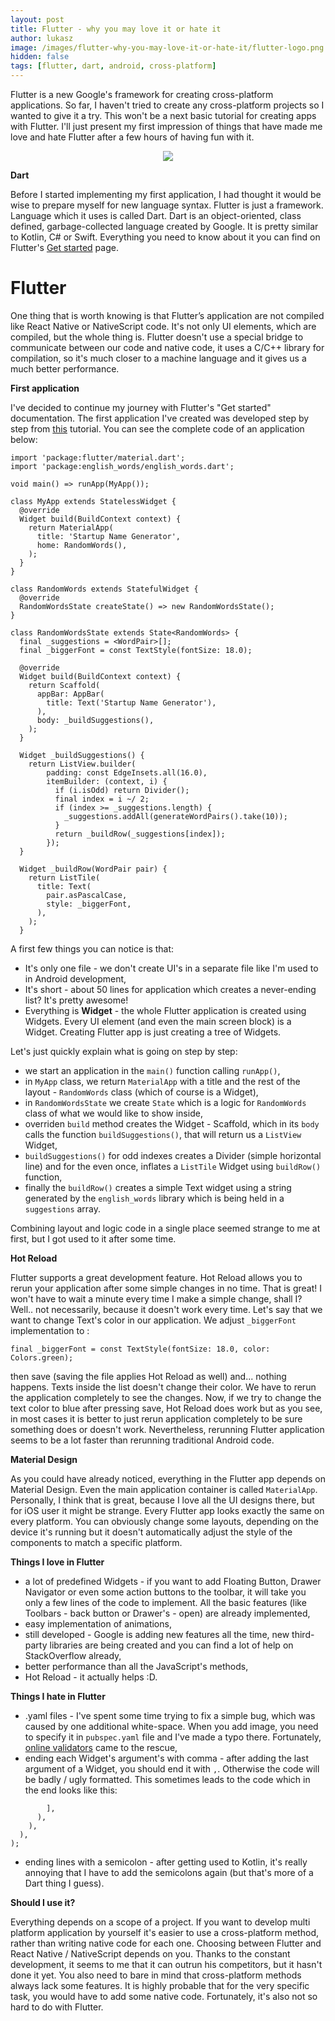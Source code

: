 ```yaml
---
layout: post
title: Flutter - why you may love it or hate it
author: lukasz
image: /images/flutter-why-you-may-love-it-or-hate-it/flutter-logo.png
hidden: false
tags: [flutter, dart, android, cross-platform]
---
```


Flutter is a new Google's framework for creating cross-platform applications. So far, I haven't tried to create any cross-platform projects so I wanted to give it a try. This won't be a next
basic tutorial for creating apps with Flutter. I'll just present my first impression of things that have made me love and hate
Flutter after a few hours of having fun with it.
  
<p align="center">
  <img src="/images/flutter-why-you-may-love-it-or-hate-it/flutter-logo.png">
</p>

**Dart**

Before I started implementing my first application, I had thought it would be wise to prepare myself for new language syntax. 
Flutter is just a framework. Language which it uses is called Dart. Dart is an object-oriented, class defined, garbage-collected language created by Google. It is pretty similar to Kotlin, C# or Swift. Everything you need to know about it
you can find on Flutter's [Get started](https://www.dartlang.org/guides/language) page.

# Flutter #

One thing that is worth knowing is that Flutter’s application are not compiled like React Native or NativeScript code. It's not only UI elements, which are compiled, but the whole thing is. Flutter doesn't use a special bridge to communicate between
our code and native code, it uses a C/C++ library for compilation, so it's much closer to a machine language and it gives 
us a much better performance.

**First application**

I've decided to continue my journey with Flutter's "Get started" documentation. The first application I've created was
developed step by step from [this](https://flutter.io/docs/get-started/codelab) tutorial.
You can see the complete code of an application below:

```
import 'package:flutter/material.dart';
import 'package:english_words/english_words.dart';

void main() => runApp(MyApp());

class MyApp extends StatelessWidget {
  @override
  Widget build(BuildContext context) {
    return MaterialApp(
      title: 'Startup Name Generator',
      home: RandomWords(),
    );
  }
}

class RandomWords extends StatefulWidget {
  @override
  RandomWordsState createState() => new RandomWordsState();
}

class RandomWordsState extends State<RandomWords> {
  final _suggestions = <WordPair>[];
  final _biggerFont = const TextStyle(fontSize: 18.0);

  @override
  Widget build(BuildContext context) {
    return Scaffold(
      appBar: AppBar(
        title: Text('Startup Name Generator'),
      ),
      body: _buildSuggestions(),
    );
  }

  Widget _buildSuggestions() {
    return ListView.builder(
        padding: const EdgeInsets.all(16.0),
        itemBuilder: (context, i) {
          if (i.isOdd) return Divider();
          final index = i ~/ 2;
          if (index >= _suggestions.length) {
            _suggestions.addAll(generateWordPairs().take(10));
          }
          return _buildRow(_suggestions[index]);
        });
  }

  Widget _buildRow(WordPair pair) {
    return ListTile(
      title: Text(
        pair.asPascalCase,
        style: _biggerFont,
      ),
    );
  }
```

A first few things you can notice is that:

* It's only one file - we don't create UI's in a separate file like I'm used to in Android development,
* It's short - about 50 lines for application which creates a never-ending list? It's pretty awesome!
* Everything is **Widget** - the whole Flutter application is created using Widgets. Every UI element (and even the main screen block) is a Widget. Creating Flutter app is just creating a tree of Widgets.

Let's just quickly explain what is going on step by step:

- we start an application in the `main()` function calling `runApp()`,
- in `MyApp` class, we return `MaterialApp` with a title and the rest of the layout - `RandomWords` class (which of course is a Widget),
- in `RandomWordsState` we create `State` which is a logic for `RandomWords` class of what we would like to show inside,
- overriden `build` method creates the Widget - Scaffold, which in its `body` calls the function `buildSuggestions()`, 
that will return us a `ListView` Widget,
- `buildSuggestions()` for odd indexes creates a Divider (simple horizontal line) and for the even once, inflates a `ListTile` 
Widget using `buildRow()` function,
- finally the `buildRow()` creates a simple Text widget using a string generated by the `english_words` library which is 
being held in a `suggestions` array.

Combining layout and logic code in a single place seemed strange to me at first, but I got used to it after some time.

**Hot Reload**

Flutter supports a great development feature. Hot Reload allows you to rerun your application after some simple changes in 
no time. That is great! I won't have to wait a minute every time I make a simple change, shall I? Well.. not necessarily, because 
it doesn't work every time. Let's say that we want to change Text's color in our application. 
We adjust `_biggerFont` implementation to :
```
final _biggerFont = const TextStyle(fontSize: 18.0, color: Colors.green); 
```
then save (saving the file applies Hot Reload as well) and... nothing happens. Texts inside the list
doesn't change their color. We have to rerun the application completely to see the changes. 
Now, if we try to change the text color to blue after pressing save, Hot Reload does work but as you see, in most cases it is better
to just rerun application completely to be sure something does or doesn't work. Nevertheless, rerunning Flutter application 
seems to be a lot faster than rerunning traditional Android code.

**Material Design**

As you could have already noticed, everything in the Flutter app depends on Material Design. Even the main application container
is called `MaterialApp`. Personally, I think that is great, because I love all the UI designs there, but for iOS user it might
be strange. Every Flutter app looks exactly the same on every platform. You can obviously change some layouts, depending
on the device it's running but it doesn't automatically adjust the style of the components to match a specific platform.

**Things I love in Flutter**
- a lot of predefined Widgets - if you want to add Floating Button, Drawer Navigator or even some action buttons to the toolbar,
it will take you only a few lines of the code to implement. All the basic features (like Toolbars - back button or 
Drawer's - open) are already implemented, 
- easy implementation of animations,
- still developed - Google is adding new features all the time, new third-party libraries are being created and you can
find a lot of help on StackOverflow already,
- better performance than all the JavaScript's methods,
- Hot Reload - it actually helps :D.

**Things I hate in Flutter**
- .yaml files - I've spent some time trying to fix a simple bug, which was caused by one additional white-space. 
When you add image, you need to specify it in `pubspec.yaml` file and I've made a typo there. Fortunately, [online validators](http://www.yamllint.com/) came to the rescue,
- ending each Widget's argument's with comma - after adding the last argument of a Widget, you should end it with `,`. 
Otherwise the code will be badly / ugly formatted. This sometimes leads to the code which in the end looks like this:
```
        ],
      ),
    ),
  ),
);
```
- ending lines with a semicolon - after getting used to Kotlin, it's really annoying that I have to add the semicolons again (but that's more of a Dart thing I guess).

**Should I use it?**

Everything depends on a scope of a project. If you want to develop multi platform application by yourself it's easier to use
a cross-platform method, rather than writing native code for each one. Choosing between Flutter and React Native / NativeScript depends on you. Thanks to the constant development, it seems to me that it can outrun his competitors, but it hasn't done it yet.
You also need to bare in mind that cross-platform methods always lack some features. It is highly probable that for the
very specific task, you would have to add some native code. Fortunately, it's also not so hard to do with Flutter. 



